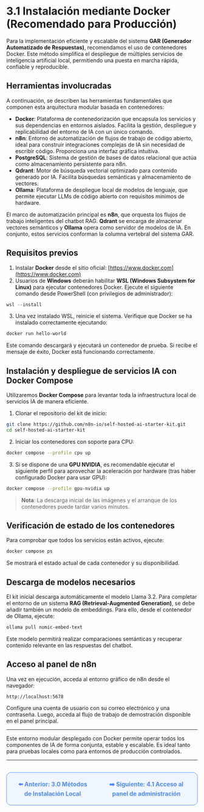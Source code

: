 # 3.1 Instalación mediante Docker (Recomendado para Producción)

Para la implementación eficiente y escalable del sistema **GAR (Generador Automatizado de Respuestas)**, recomendamos el uso de contenedores Docker. Este método simplifica el despliegue de múltiples servicios de inteligencia artificial local, permitiendo una puesta en marcha rápida, confiable y reproducible.

## Herramientas involucradas

A continuación, se describen las herramientas fundamentales que componen esta arquitectura modular basada en contenedores:

- **Docker**: Plataforma de contenedorización que encapsula los servicios y sus dependencias en entornos aislados. Facilita la gestión, despliegue y replicabilidad del entorno de IA con un único comando.
- **n8n**: Entorno de automatización de flujos de trabajo de código abierto, ideal para construir integraciones complejas de IA sin necesidad de escribir código. Proporciona una interfaz gráfica intuitiva.
- **PostgreSQL**: Sistema de gestión de bases de datos relacional que actúa como almacenamiento persistente para n8n.
- **Qdrant**: Motor de búsqueda vectorial optimizado para contenido generado por IA. Facilita búsquedas semánticas y almacenamiento de vectores.
- **Ollama**: Plataforma de despliegue local de modelos de lenguaje, que permite ejecutar LLMs de código abierto con requisitos mínimos de hardware.

El marco de automatización principal es **n8n**, que orquesta los flujos de trabajo inteligentes del chatbot RAG. **Qdrant** se encarga de almacenar vectores semánticos y **Ollama** opera como servidor de modelos de IA. En conjunto, estos servicios conforman la columna vertebral del sistema GAR.

## Requisitos previos

1. Instalar **Docker** desde el sitio oficial: [https://www.docker.com](https://www.docker.com)
2. Usuarios de **Windows** deberán habilitar **WSL (Windows Subsystem for Linux)** para ejecutar contenedores Docker. Ejecute el siguiente comando desde PowerShell (con privilegios de administrador):

```powershell
wsl --install
```

3. Una vez instalado WSL, reinicie el sistema. Verifique que Docker se ha instalado correctamente ejecutando:

```bash
docker run hello-world
```

Este comando descargará y ejecutará un contenedor de prueba. Si recibe el mensaje de éxito, Docker está funcionando correctamente.

## Instalación y despliegue de servicios IA con Docker Compose

Utilizaremos **Docker Compose** para levantar toda la infraestructura local de servicios IA de manera eficiente.

1. Clonar el repositorio del kit de inicio:

```bash
git clone https://github.com/n8n-io/self-hosted-ai-starter-kit.git
cd self-hosted-ai-starter-kit
```

2. Iniciar los contenedores con soporte para CPU:

```bash
docker compose --profile cpu up
```

3. Si se dispone de una **GPU NVIDIA**, es recomendable ejecutar el siguiente perfil para aprovechar la aceleración por hardware (tras haber configurado Docker para usar GPU):

```bash
docker compose --profile gpu-nvidia up
```

> **Nota**: La descarga inicial de las imágenes y el arranque de los contenedores puede tardar varios minutos.

## Verificación de estado de los contenedores

Para comprobar que todos los servicios están activos, ejecute:

```bash
docker compose ps
```

Se mostrará el estado actual de cada contenedor y su disponibilidad.

## Descarga de modelos necesarios

El kit inicial descarga automáticamente el modelo Llama 3.2. Para completar el entorno de un sistema **RAG (Retrieval-Augmented Generation)**, se debe añadir también un modelo de embeddings. Para ello, desde el contenedor de Ollama, ejecute:

```bash
ollama pull nomic-embed-text
```

Este modelo permitirá realizar comparaciones semánticas y recuperar contenido relevante en las respuestas del chatbot.

## Acceso al panel de n8n

Una vez en ejecución, acceda al entorno gráfico de n8n desde el navegador:

```
http://localhost:5678
```

Configure una cuenta de usuario con su correo electrónico y una contraseña. Luego, acceda al flujo de trabajo de demostración disponible en el panel principal.

---

Este entorno modular desplegado con Docker permite operar todos los componentes de IA de forma conjunta, estable y escalable. Es ideal tanto para pruebas locales como para entornos de producción controlados.

---

<div align="center" style="border: 1px solid #4F8AFA; border-radius: 12px; padding: 20px; background: #f0f6ff; margin-top: 32px; display: flex; justify-content: center; gap: 32px;">
  <a href="3.0.%20Metodos%20de%20instalacion%20Local.md" style="text-decoration:none; font-weight: bold; color: #4F8AFA; font-size: 1.1em;">⬅️ Anterior: 3.0 Métodos de Instalación Local</a>
  <a href="../Configuracion-Inicial/4.1.%20Acceso%20al%20panel%20de%20administración.md" style="text-decoration:none; font-weight: bold; color: #4F8AFA; font-size: 1.1em;">➡️ Siguiente: 4.1 Acceso al panel de administración</a>
</div>



